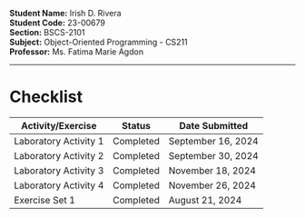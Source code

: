 **Student Name:** Irish D. Rivera  
**Student Code:** 23-00679  
**Section:** BSCS-2101  
**Subject:** Object-Oriented Programming - CS211  
**Professor:** Ms. Fatima Marie Agdon  

---

# **Checklist** 

| **Activity/Exercise**         | **Status**       | **Date Submitted**   |  
|-------------------------------|------------------|-----------------------|  
| Laboratory Activity 1         |  Completed     | September 16, 2024      |  
| Laboratory Activity 2         |  Completed     | September 30, 2024     |  
| Laboratory Activity 3         |  Completed     | November 18, 2024      |  
| Laboratory Activity 4         |  Completed     | November 26, 2024      |  
| Exercise Set 1                |  Completed     | August 21, 2024      |  

